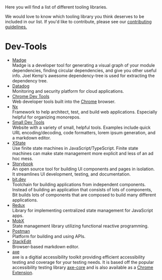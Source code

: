 Here you will find a list of different tooling libraries. 

We would love to know which tooling library you think deserves to be included in our list. If you'd like to contribute, please see our [contributing guidelines.](./CONTRIBUTING.md)

# Dev-Tools
- [Madge](https://github.com/pahen/madge)  
Madge is a developer tool for generating a visual graph of your module dependencies, finding circular dependencies, and give you other useful info. Joel Kemp's awesome dependency-tree is used for extracting the dependency tree.
- [Datadog](https://www.datadoghq.com/)  
Monitoring and security platform for cloud applications.
- [Chrome Dev Tools](https://developer.chrome.com/docs/devtools/)  
Web developer tools built into the [Chrome](https://www.google.com/chrome/) browser.
- [Nx](https://nx.dev/)  
Framework to help architect, test, and build web applications. Especially helpful for organizing monorepos.
- [Small Dev Tools](https://smalldev.tools/)  
Website with a variety of small, helpful tools. Examples include quick URL encoding/decoding, code formatters, lorem ipsum generation, and a markdown editor.
- [XState](https://xstate.js.org/)  
Use finite state machines in JavaScript/TypeScript. Finite state machines can make state management more explicit and less of an ad hoc mess.
- [Storybook](https://storybook.js.org/)  
An open source tool for building UI components and pages in isolation. It streamlines UI development, testing, and documentation.
- [bit.dev](https://bit.dev/)  
Toolchain for building applications from independent components. Instead of building an application that consists of lots of components, Bit builds lots of components that are composed to build many different applications.
- [Redux](https://redux.js.org/)  
Library for implementing centralized state management for JavaScript apps.
- [MobX](https://mobx.js.org/README.html)  
State management library utilizing functional reactive programming.
- [Postman](https://www.postman.com/)  
Platform for building and using APIs.
- [StackEdit](https://stackedit.io/)  
Browser-based markdown editor.
- [axe](https://www.deque.com/axe/)  
axe is a digitial accessibility toolkit providing efficient accessibility testing and coverage for your testing needs. It is based off the popular accessibility testing library [axe-core](https://github.com/dequelabs/axe-core) and is also available as a [Chrome Extension](https://chrome.google.com/webstore/detail/axe-devtools-web-accessib/lhdoppojpmngadmnindnejefpokejbdd?hl=en-US).